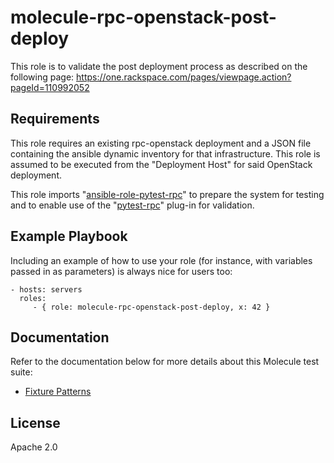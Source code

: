 molecule-rpc-openstack-post-deploy
==================================

This role is to validate the post deployment process as described on the
following page:
https://one.rackspace.com/pages/viewpage.action?pageId=110992052

Requirements
------------

This role requires an existing rpc-openstack deployment and a JSON file
containing the ansible dynamic inventory for that infrastructure. This role is
assumed to be executed from the "Deployment Host" for said OpenStack
deployment.

This role imports "[ansible-role-pytest-rpc](https://github.com/rcbops/ansible-role-pytest-rpc)" to prepare the system for testing and to enable use of
the "[pytest-rpc](https://github.com/rcbops/pytest-rpc)" plug-in for validation.

Example Playbook
----------------

Including an example of how to use your role (for instance, with variables
passed in as parameters) is always nice for users too:

    - hosts: servers
      roles:
         - { role: molecule-rpc-openstack-post-deploy, x: 42 }

Documentation
-------------
Refer to the documentation below for more details about this Molecule test
suite:

- [Fixture Patterns](docs/fixture_patterns.md)

License
-------

Apache 2.0
